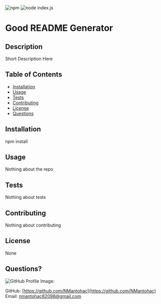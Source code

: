  ![npm](https://img.shields.io/badge/npm-v6.13.4-blue) ![node index.js](https://img.shields.io/badge/node-index.js-red)

# Good README Generator

## Description

Short Description Here

## Table of Contents

* [Installation](#installation)
* [Usage](#usage)
* [Tests](#tests)
* [Contributing](#contributing)
* [License](#license)
* [Questions](#questions)

## Installation

npm install

## Usage

Nothing about the repo

## Tests

Nothing about tests

## Contributing

Nothing about contributing

## License

None

## Questions?
![GitHub Profile Image:](https://avatars1.githubusercontent.com/u/61064083?v=4)

GitHub: [https://github.com/NMantohac](https://github.com/NMantohac)
Email: nmantohac82098@gmail.com

